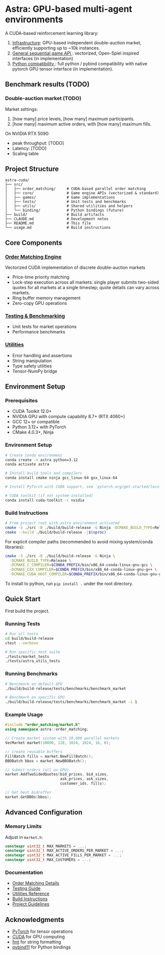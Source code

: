 # Astra: GPU-based multi-agent environments

A CUDA-based reinforcement learning library: 

1. <u>Infrastructure</u>: GPU-based independent double-auction market, efficiently supporting up to ~10k instances. 
2. <u>General sequential game API </u>: vectorized, Open-Spiel inspired interfaces (in implementation)
3. <u>Python compatibility </u>: full python / pybind compatibility with native pytorch GPU tensor interface (in implementation). 

## Benchmark results (TODO)

### Double-auction market (TODO)

Market settings:
1. [how many] price levels, [how many] maximum participants. 
2. [how many] maximum active orders, with [how many] maximum fills. 

On NVIDIA RTX 5090:
- peak throughput: [TODO]
- Latency: [TODO]
- Scaling table


## Project Structure

```
astra-cuda/
├── src/
│   ├── order_matching/     # CUDA-based parallel order matching
│   ├── core/               # Game engine APIs (vectorized & standard)
│   ├── games/              # Game implementations
│   ├── tests/              # Unit tests and benchmarks
│   ├── utils/              # Shared utilities and helpers
│   └── binding/            # Python bindings (future)
├── build/                  # Build artifacts
├── CLAUDE.md               # Development notes
├── README.md               # This file
└── usage.md                # Build instructions
```

## Core Components

### [Order Matching Engine](src/order_matching/)

Vectorized CUDA implementation of discrete double-auction markets
- Price-time priority matching
- Lock-step execution across all markets: single player submits two-sided quotes for all markets at a single timestep; quote details can vary across markets. 
- Ring buffer memory management
- Zero-copy GPU operations

### [Testing & Benchmarking](src/tests/)

- Unit tests for market operations
- Performance benchmarks

### [Utilities](src/utils/)

- Error handling and assertions
- String manipulation
- Type safety utilities
- Tensor-NumPy bridge

## Environment Setup

### Prerequisites

- CUDA Toolkit 12.0+
- NVIDIA GPU with compute capability 8.7+ (RTX 4060+)
- GCC 12+ or compatible
- Python 3.12+ with PyTorch
- CMake 4.0.3+, Ninja

### Environment Setup

```bash
# Create conda environment
conda create -n astra python=3.12
conda activate astra

# Install build tools and compilers
conda install cmake ninja gcc_linux-64 gxx_linux-64

# Install PyTorch with CUDA support, see `pytorch.org/get-started/locally/`

# CUDA toolkit (if not system-installed)
conda install cuda-toolkit -c nvidia
``` 

### Build Instructions

```bash
# From project root with astra environment activated
cmake -S ./src -B ./build/build-release -G Ninja -DCMAKE_BUILD_TYPE=Release
cmake --build ./build/build-release -j$(nproc)
```

For explicit compiler paths (recommended to avoid mixing system/conda libraries):
```bash
cmake -S ./src -B ./build/build-release -G Ninja \
  -DCMAKE_BUILD_TYPE=Release \
  -DCMAKE_C_COMPILER=$CONDA_PREFIX/bin/x86_64-conda-linux-gnu-gcc \
  -DCMAKE_CXX_COMPILER=$CONDA_PREFIX/bin/x86_64-conda-linux-gnu-g++ \
  -DCMAKE_CUDA_HOST_COMPILER=$CONDA_PREFIX/bin/x86_64-conda-linux-gnu-g++
```

To install to python, run `pip install .` under the root directory. 

## Quick Start

First build the project. 

### Running Tests

```bash
# Run all tests
cd build/build-release
ctest --verbose

# Run specific test suite
./tests/market_tests
./tests/astra_utils_tests
```

### Running Benchmarks

```bash
# Benchmark on default GPU
./build/build-release/tests/benchmarks/benchmark_market

# Benchmark on specific GPU
./build/build-release/tests/benchmarks/benchmark_market -i 1
```

### Example Usage

```cpp
#include "order_matching/market.h"
using namespace astra::order_matching;

// Create market system with 10,000 parallel markets
VecMarket market(10000, 128, 1024, 1024, 16, 0);

// Create reusable buffers
FillBatch fills = market.NewFillBatch();
BBOBatch bbos = market.NewBBOBatch();

// Submit orders (all on GPU)
market.AddTwoSidedQuotes(bid_prices, bid_sizes, 
                         ask_prices, ask_sizes, 
                         customer_ids, fills);

// Get best bid/offer
market.GetBBOs(bbos);
```

## Advanced Configuration

### Memory Limits
Adjust in `market.h`:
```cpp
constexpr uint32_t MAX_MARKETS = ...;
constexpr uint32_t MAX_ACTIVE_ORDERS_PER_MARKET = ...;
constexpr uint32_t MAX_ACTIVE_FILLS_PER_MARKET = ...;
constexpr uint32_t MAX_CUSTOMERS = ...; 
```

### Documentation

- [Order Matching Details](src/order_matching/README.md)
- [Testing Guide](src/tests/README.md)
- [Utilities Reference](src/utils/README.md)
- [Build Instructions](usage.md)
- [Project Guidelines](CLAUDE.md)

## Acknowledgments

- [PyTorch](https://pytorch.org/) for tensor operations
- [CUDA](https://developer.nvidia.com/cuda-toolkit) for GPU computing
- [fmt](https://github.com/fmtlib/fmt) for string formatting
- [pybind11](https://github.com/pybind/pybind11) for Python bindings